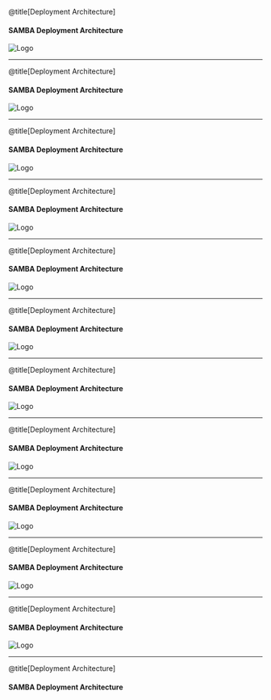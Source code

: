 


@title[Deployment Architecture]


#### SAMBA Deployment Architecture

![Logo](assets/images/nordskogPhoto.jpeg)

---


@title[Deployment Architecture]


#### SAMBA Deployment Architecture

![Logo](assets/images/orrCap.jpg)

---

@title[Deployment Architecture]


#### SAMBA Deployment Architecture


![Logo](assets/images/burned.jpg)




---


@title[Deployment Architecture]


#### SAMBA Deployment Architecture


![Logo](assets/images/April2019CrimeLab.jpeg)


---


@title[Deployment Architecture]


#### SAMBA Deployment Architecture

![Logo](assets/images/gettlerCrop.jpg)

---

@title[Deployment Architecture]


#### SAMBA Deployment Architecture

![Logo](assets/images/KrishnaVenta1949.jpg)

---

@title[Deployment Architecture]


#### SAMBA Deployment Architecture

![Logo](assets/images/poisonersHB-magic.jpg)


---

@title[Deployment Architecture]


#### SAMBA Deployment Architecture

![Logo](assets/images/esotouricLogo.jpg)


---

@title[Deployment Architecture]


#### SAMBA Deployment Architecture

![Logo](assets/images/hotelHorrorsSocialMedia.jpeg)

---


@title[Deployment Architecture]


#### SAMBA Deployment Architecture

![Logo](assets/images/pasadenaSocialMedia.jpeg)


---

@title[Deployment Architecture]


#### SAMBA Deployment Architecture

![Logo](assets/images/LATimesApril2019.jpeg)


---


@title[Deployment Architecture]


#### SAMBA Deployment Architecture












